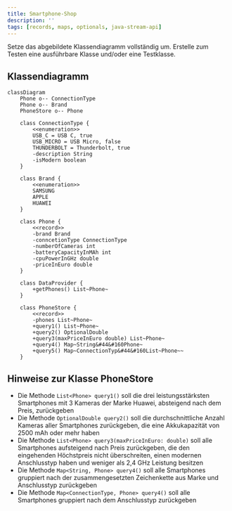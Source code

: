 ```yaml
---
title: Smartphone-Shop
description: ''
tags: [records, maps, optionals, java-stream-api]
---
```


Setze das abgebildete Klassendiagramm vollständig um. Erstelle zum Testen eine ausführbare Klasse und/oder eine Testklasse.

## Klassendiagramm

```mermaid
classDiagram
    Phone o-- ConnectionType
    Phone o-- Brand
    PhoneStore o-- Phone

    class ConnectionType {
        <<enumeration>>
        USB_C = USB C, true
        USB_MICRO = USB Micro, false
        THUNDERBOLT = Thunderbolt, true
        -description String
        -isModern boolean
    }

    class Brand {
        <<enumeration>>
        SAMSUNG
        APPLE
        HUAWEI
    }

    class Phone {
        <<record>>
        -brand Brand
        -conncetionType ConnectionType
        -numberOfCameras int
        -batteryCapacityInMAh int
        -cpuPowerInGHz double
        -priceInEuro double
    }

    class DataProvider {
        +getPhones() List~Phone~
    }

    class PhoneStore {
        <<record>>
        -phones List~Phone~
        +query1() List~Phone~
        +query2() OptionalDouble
        +query3(maxPriceInEuro double) List~Phone~
        +query4() Map~String&#44&#160Phone~
        +query5() Map~ConnectionTyp&#44&#160List~Phone~~
    }
```

## Hinweise zur Klasse PhoneStore

- Die Methode `List<Phone> query1()` soll die drei leistungsstärksten Smartphones mit 3 Kameras der Marke Huawei, absteigend nach dem Preis, zurückgeben
- Die Methode `OptionalDouble query2()` soll die durchschnittliche Anzahl Kameras aller Smartphones zurückgeben, die eine Akkukapazität von 2500 mAh oder mehr haben
- Die Methode `List<Phone> query3(maxPriceInEuro: double)` soll alle Smartphones aufsteigend nach Preis zurückgeben, die den eingehenden Höchstpreis nicht überschreiten, einen modernen Anschlusstyp haben und weniger als 2,4 GHz Leistung besitzen
- Die Methode `Map<String, Phone> query4()` soll alle Smartphones gruppiert nach der zusammengesetzten Zeichenkette aus Marke und Anschlusstyp zurückgeben
- Die Methode `Map<ConnectionType, Phone> query4()` soll alle Smartphones gruppiert nach dem Anschlusstyp zurückgeben
